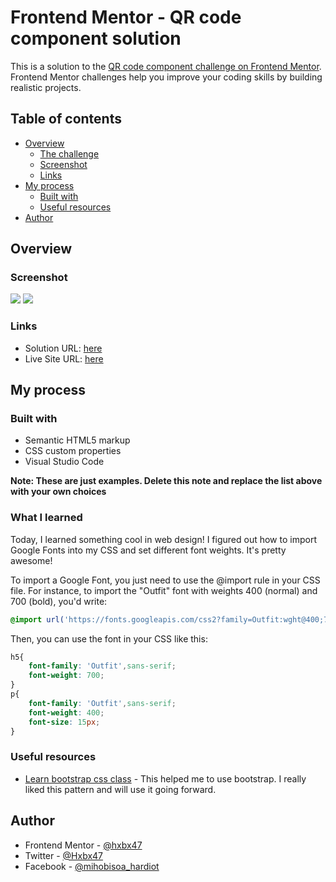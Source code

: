 # Frontend Mentor - QR code component solution

This is a solution to the [QR code component challenge on Frontend Mentor](https://www.frontendmentor.io/challenges/qr-code-component-iux_sIO_H). Frontend Mentor challenges help you improve your coding skills by building realistic projects. 

## Table of contents


- [Overview](#overview)
  - [The challenge](#the-challenge)
  - [Screenshot](#screenshot)
  - [Links](#links)
- [My process](#my-process)
  - [Built with](#built-with)
  - [Useful resources](#useful-resources)
- [Author](#author)

## Overview

### Screenshot

![](screenshots/desktop-screen.jpg)
![](screenshots/mobile-screen.jpg)


### Links

- Solution URL: [here](https://www.frontendmentor.io/solutions/perfect-qr-code-component-UnakIr7hFi)
- Live Site URL: [here](https://jolly-muffin-9d7263.netlify.app/)

## My process

### Built with

- Semantic HTML5 markup
- CSS custom properties
- Visual Studio Code

**Note: These are just examples. Delete this note and replace the list above with your own choices**

### What I learned

Today, I learned something cool in web design! I figured out how to import Google Fonts into my CSS and set different font weights. It's pretty awesome!

To import a Google Font, you just need to use the @import rule in your CSS file. For instance, to import the "Outfit" font with weights 400 (normal) and 700 (bold), you'd write:

```css
@import url('https://fonts.googleapis.com/css2?family=Outfit:wght@400;700&display=swap');
```
Then, you can use the font in your CSS like this:
```css
h5{
    font-family: 'Outfit',sans-serif;
    font-weight: 700;
}
p{
    font-family: 'Outfit',sans-serif;
    font-weight: 400;
    font-size: 15px;
}
``` 


### Useful resources

- [Learn bootstrap css class](https://www.w3schools.com/bootstrap5/) - This helped me to use bootstrap. I really liked this pattern and will use it going forward.


## Author 
- Frontend Mentor - [@hxbx47](https://www.frontendmentor.io/profile/hxbx47)
- Twitter - [@Hxbx47](https://www.twitter.com/Hxbx47)
- Facebook - [@mihobisoa_hardiot](https://www.facebook.com/hxbx.47)
